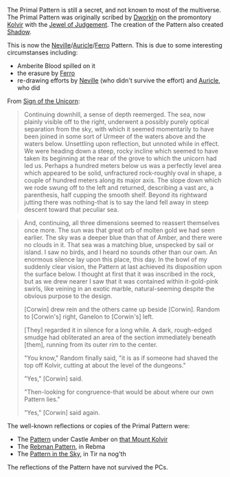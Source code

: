 The Primal Pattern is still a secret, and not known to most of the multiverse.  The Primal Pattern was originally scribed by [Dworkin](DworkinOfAmber) on the promontory [Kolvir](KolvirPromontory) with the [Jewel of Judgement](JewelOfJudgement).  The creation of the Pattern also created [Shadow](ShadowPlaces).

This is now the [Neville](NevilleOfEric)/[Auricle](AuricleOfTir)/[Ferro](FerroOfDworkin) Pattern. This is due to some interesting circumstanses including:
 + Amberite Blood spilled on it
 + the erasure by [Ferro](FerroOfDworkin)
 + re-drawing efforts by [Neville](NevilleOfEric) (who didn't survive the effort) and [Auricle](AuricleOfTir), who did

From <u>Sign of the Unicorn</u>:
> Continuing downhill, a sense of depth reemerged. The sea, now plainly visible off to the right, underwent a possibly purely optical separation from the sky, with which it seemed momentarily to have been joined in some sort of Urmeer of the waters above and the waters below. Unsettling upon reflection, but unnoted while in effect. We were heading down a steep, rocky incline which seemed to have taken its beginning at the rear of the grove to which the unicorn had led us. Perhaps a hundred meters below us was a perfectly level area which appeared to be solid, unfractured rock-roughly oval in shape, a couple of hundred meters along its major axis. The slope down which we rode swung off to the left and returned, describing a vast arc, a parenthesis, half cupping the smooth shelf. Beyond its rightward jutting there was nothing-that is to say the land fell away in steep descent toward that peculiar sea.

> And, continuing, all three dimensions seemed to reassert themselves once more. The sun was that great orb of molten gold we had seen earlier. The sky was a deeper blue than that of Amber, and there were no clouds in it. That sea was a matching blue, unspecked by sail or island. I saw no birds, and I heard no sounds other than our own. An enormous silence lay upon this place, this day. In the bowl of my suddenly clear vision, the Pattern at last achieved its disposition upon the surface below. I thought at first that it was inscribed in the rock, but as we drew nearer I saw that it was contained within it-gold-pink swirls, like veining in an exotic marble, natural-seeming despite the obvious purpose to the design.
>
> [Corwin] drew rein and the others came up beside [Corwin]. Random to [Corwin's] right, Ganelon to [Corwin's] left.
>
> [They] regarded it in silence for a long while. A dark, rough-edged smudge had obliterated an area of the section immediately beneath [them], running from its outer rim to the center.
>
> "You know," Random finally said, "it is as if someone had shaved the top off Kolvir, cutting at about the level of the dungeons." 
>
> "Yes," [Corwin] said.
>
> "Then-looking for congruence-that would be about where our own Pattern lies."
>
> "Yes," [Corwin] said again.

The well-known reflections or copies of the Primal Pattern were:
 + The [Pattern](KolvirPattern) under Castle Amber on [that Mount Kolvir](KolvirPromontory)
 + The [Rebman Pattern](RebmaPattern), in Rebma
 + The [Pattern in the Sky](TirPattern), in Tir na nog'th

The reflections of the Pattern have not survived the PCs.
